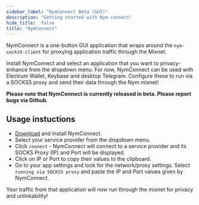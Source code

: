 ```yaml
---
sidebar_label: "NymConnect Beta (GUI)"
description: "Getting started with Nym connect"
hide_title:  false
title: "NymConnect"
---
```


NymConnect is a one-button GUI application that wraps around the `nym-socks5-client` for proxying application traffic through the Mixnet. 

Install NymConnect and select an application that you want to privacy-enhance from the dropdown menu. For now, NymConnect can be used with Electrum Wallet, Keybase and desktop Telegram. Configure these to run via a SOCKS5 proxy and send their data through the Nym mixnet!

**Please note that NymConnect is currently released in beta. Please report bugs via Github**. 

## Usage instuctions 
* [Download](https://github.com/nymtech/nym/releases/tag/nym-connect-v1.1.2) and install NymConnect.
* Select your service provider from the dropdown menu.
* Click `connect` - NymConnect will connect to a service provider and its SOCKS Proxy (IP) and Port will be displayed.
* Click on IP or Port to copy their values to the clipboard.
* Go to your app settings and look for the network/proxy settings. Select `running via SOCKS5 proxy` and paste the IP and Port values given by NymConnect.

Your traffic from that application will now run through the mixnet for privacy and unlinkability!
